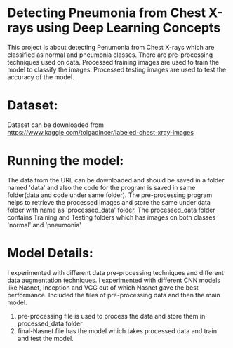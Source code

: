 # Detecting Pneumonia from Chest X-rays using Deep Learning Concepts
This project is about detecting Penumonia from Chest X-rays which are classified as normal and pneumonia classes. 
There are pre-processing techniques used on data.
Processed training images are used to train the model to classify the images.
Processed testing images are used to test the accuracy of the model.

# Dataset:
Dataset can be downloaded from https://www.kaggle.com/tolgadincer/labeled-chest-xray-images

# Running the model:
The data from the URL can be downloaded and should be saved in a folder named 'data' and also the code for the program is saved in same folder(data and code under same folder).
The pre-processing program helps to retrieve the processed images and store the same under data folder with name as 'processed_data' folder.
The processed_data folder contains Training and Testing folders which has images on both classes 'normal' and 'pneumonia'

# Model Details:
I experimented with different data pre-processing techniques and different data augmentation techniques.
I experimented with different CNN models like Nasnet, Inception and VGG out of which Nasnet gave the best performance.
Included the files of pre-processing data and then the main model.
1. pre-processing file is used to process the data and store them in processed_data folder
1. final-Nasnet file has the model which takes processed data and train and test the model.

